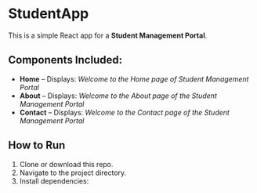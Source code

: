 # StudentApp

This is a simple React app for a **Student Management Portal**.

## Components Included:

- **Home** – Displays: *Welcome to the Home page of Student Management Portal*
- **About** – Displays: *Welcome to the About page of the Student Management Portal*
- **Contact** – Displays: *Welcome to the Contact page of the Student Management Portal*

## How to Run

1. Clone or download this repo.
2. Navigate to the project directory.
3. Install dependencies:
